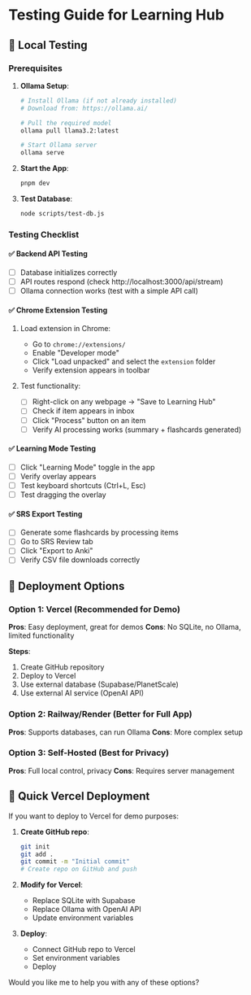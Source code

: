 # Testing Guide for Learning Hub

## 🧪 Local Testing

### Prerequisites
1. **Ollama Setup**:
   ```bash
   # Install Ollama (if not already installed)
   # Download from: https://ollama.ai/
   
   # Pull the required model
   ollama pull llama3.2:latest
   
   # Start Ollama server
   ollama serve
   ```

2. **Start the App**:
   ```bash
   pnpm dev
   ```

3. **Test Database**:
   ```bash
   node scripts/test-db.js
   ```

### Testing Checklist

#### ✅ Backend API Testing
- [ ] Database initializes correctly
- [ ] API routes respond (check http://localhost:3000/api/stream)
- [ ] Ollama connection works (test with a simple API call)

#### ✅ Chrome Extension Testing
1. Load extension in Chrome:
   - Go to `chrome://extensions/`
   - Enable "Developer mode"
   - Click "Load unpacked" and select the `extension` folder
   - Verify extension appears in toolbar

2. Test functionality:
   - [ ] Right-click on any webpage → "Save to Learning Hub"
   - [ ] Check if item appears in inbox
   - [ ] Click "Process" button on an item
   - [ ] Verify AI processing works (summary + flashcards generated)

#### ✅ Learning Mode Testing
- [ ] Click "Learning Mode" toggle in the app
- [ ] Verify overlay appears
- [ ] Test keyboard shortcuts (Ctrl+L, Esc)
- [ ] Test dragging the overlay

#### ✅ SRS Export Testing
- [ ] Generate some flashcards by processing items
- [ ] Go to SRS Review tab
- [ ] Click "Export to Anki"
- [ ] Verify CSV file downloads correctly

## 🚀 Deployment Options

### Option 1: Vercel (Recommended for Demo)
**Pros**: Easy deployment, great for demos
**Cons**: No SQLite, no Ollama, limited functionality

**Steps**:
1. Create GitHub repository
2. Deploy to Vercel
3. Use external database (Supabase/PlanetScale)
4. Use external AI service (OpenAI API)

### Option 2: Railway/Render (Better for Full App)
**Pros**: Supports databases, can run Ollama
**Cons**: More complex setup

### Option 3: Self-Hosted (Best for Privacy)
**Pros**: Full local control, privacy
**Cons**: Requires server management

## 🔄 Quick Vercel Deployment

If you want to deploy to Vercel for demo purposes:

1. **Create GitHub repo**:
   ```bash
   git init
   git add .
   git commit -m "Initial commit"
   # Create repo on GitHub and push
   ```

2. **Modify for Vercel**:
   - Replace SQLite with Supabase
   - Replace Ollama with OpenAI API
   - Update environment variables

3. **Deploy**:
   - Connect GitHub repo to Vercel
   - Set environment variables
   - Deploy

Would you like me to help you with any of these options?
